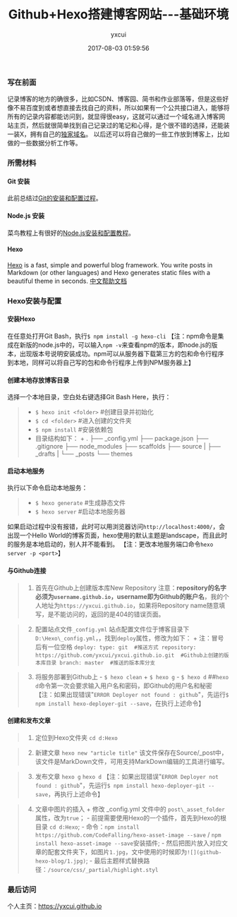 ﻿---
title: Github+Hexo搭建博客网站---基础环境
date: 2017-08-03 01:59:56
tags: Github
author: yxcui
---

### 写在前面
记录博客的地方的确很多，比如CSDN、博客园、简书和作业部落等，但是这些好像不易百度到或者想直接去找自己的资料，所以如果有一个公共接口进入，能够将所有的记录内容都能访问到，就显得很easy，这就可以通过一个域名进入博客网站主页，然后就很简单找到自己记录过的笔记和心得，是个很不错的选择，还能装一装X，拥有自己的[独家域名][1]。
以后还可以将自己做的一些工作放到博客上，比如做的一些数据分析工作等。

### 所需材料
#### Git 安装
此前总结过[Git的安装和配置过程](https://zybuluo.com/ecnu-cyx/note/692971)。

#### Node.js 安装
菜鸟教程上有很好的[Node.js安装和配置教程](http://www.runoob.com/nodejs/nodejs-install-setup.html)。

#### Hexo
[Hexo][2] is a fast, simple and powerful blog framework. You write posts in Markdown (or other languages) and Hexo generates static files with a beautiful theme in seconds. [中文帮助文档][3]

### Hexo安装与配置
#### 安装Hexo
在任意处打开Git Bash，执行`$ npm install -g hexo-cli` 
【注：npm命令是集成在新版的node.js中的，可以输入`npm -v`来查看npm的版本，即node.js的版本，出现版本号说明安装成功。npm可以从服务器下载第三方的包和命令行程序到本地，同样可以将自己写的包和命令行程序上传到NPM服务器上】

#### 创建本地存放博客目录
选择一个本地目录，空白处右键选择Git Bash Here，执行：
>- `$ hexo init <folder>`  #创建目录并初始化
>- `$ cd <folder>`  #进入创建的文件夹
>- `$ npm install`  #安装依赖包
>- 目录结构如下：
    + .
        ├── _config.yml
        ├── package.json
        ├── .gitignore
        ├── node_modules
        ├── scaffolds
        ├── source
        |   ├── _drafts
        |   └── _posts
        └── themes
        
#### 启动本地服务
执行以下命令启动本地服务：
>- `$ hexo generate`  #生成静态文件
>- `$ hexo server`  #启动本地服务器

如果启动过程中没有报错，此时可以用浏览器访问`http://localhost:4000/`，会出现一个Hello World的博客页面，hexo使用的默认主题是landscape，而且此时的服务是本地启动的，别人并不能看到。
【注：更改本地服务端口命令`hexo server -p <port>`】

#### 与Github连接
>1. 首先在Github上创建版本库New Repository
注意：**repository的名字必须为`username.github.io`，username即为Github的账户名**，我的个人地址为`https://yxcui.github.io`，如果将Repository name随意填写，是不能访问的，返回的是404的错误页面。

>2. 配置站点文件`_config.yml`
站点配置文件位于博客目录下`D:\Hexo\_config.yml`，，找到`deploy`属性，修改为如下：
    + 注：冒号后有一位空格
    `deploy:
        type: git  #推送方式
        repository: https://github.com/yxcui/yxcui.github.io.git  #Github上创建的版本库目录
        branch: master  #推送的版本库分支`

>3. 将服务部署到Github上
    - `$ hexo clean`
    + `$ hexo g`
    - `$ hexo d`  ##`hexo d`命令第一次会要求输入用户名和密码，即Github的用户名和秘密
【注：如果出现错误"`ERROR Deployer not found : github`"，先运行`$ npm install hexo-deployer-git --save`，在执行上述命令】

#### 创建和发布文章
>1. 定位到Hexo文件夹
    `cd d:Hexo`

>2. 新建文章
    `hexo new "article title"`
    该文件保存在Source/_post中，该文件是MarkDown文件，可用支持MarkDown编辑的工具进行编写。
    
>3. 发布文章
    `hexo g`
    `hexo d`
    【注：如果出现错误"`ERROR Deployer not found : github`"，先运行`$ npm install hexo-deployer-git --save`，再执行上述命令】
    
>4. 文章中图片的插入
    + 修改 \_config.yml 文件中的 `post\_asset_folder`属性，改为`true`；
    - 前提需要使用Hexo的一个插件，首先到Hexo的根目录 `cd d:Hexo`;
    - 命令：`npm install https://github.com/CodeFalling/hexo-asset-image --save` / `npm install hexo-asset-image --save`安装插件;
    - 然后把图片放入对应文章的配套文件夹下，如图片`1.jpg`，文中使用的时候即为`![](github-hexo-blog/1.jpg)`;
    - 最后主题样式替换路径：`/source/css/_partial/highlight.styl`

### 最后访问
个人主页：https://yxcui.github.io





  [1]: https://yxcui.github.io/
  [2]: https://hexo.io/
  [3]: https://hexo.io/zh-cn/docs/